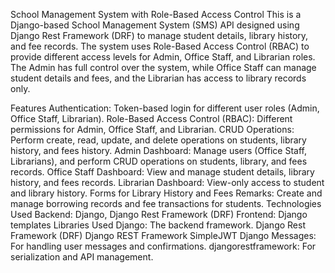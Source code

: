 School Management System with Role-Based Access Control This is a Django-based School Management System (SMS) API designed using Django Rest Framework (DRF) to manage student details, library history, and fee records. The system uses Role-Based Access Control (RBAC) to provide different access levels for Admin, Office Staff, and Librarian roles. The Admin has full control over the system, while Office Staff can manage student details and fees, and the Librarian has access to library records only.

Features Authentication: Token-based login for different user roles (Admin, Office Staff, Librarian). Role-Based Access Control (RBAC): Different permissions for Admin, Office Staff, and Librarian. CRUD Operations: Perform create, read, update, and delete operations on students, library history, and fees history. Admin Dashboard: Manage users (Office Staff, Librarians), and perform CRUD operations on students, library, and fees records. Office Staff Dashboard: View and manage student details, library history, and fees records. Librarian Dashboard: View-only access to student and library history. Forms for Library History and Fees Remarks: Create and manage borrowing records and fee transactions for students. Technologies Used Backend: Django, Django Rest Framework (DRF) Frontend: Django templates Libraries Used Django: The backend framework. Django Rest Framework (DRF) Django REST Framework SimpleJWT Django Messages: For handling user messages and confirmations. djangorestframework: For serialization and API management.
